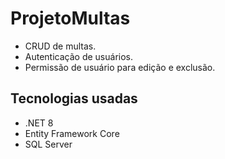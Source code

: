 # ProjetoMultas

- CRUD de multas.
- Autenticação de usuários.
- Permissão de usuário para edição e exclusão. 

## Tecnologias usadas
- .NET 8
- Entity Framework Core
- SQL Server
